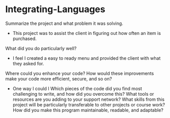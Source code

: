 # Integrating-Languages
Summarize the project and what problem it was solving.
- This project was to assist the client in figuring out how often an item is purchased. 

What did you do particularly well?
- I feel I created a easy to ready menu and provided the client with what they asked for. 

Where could you enhance your code? How would these improvements make your code more efficient, secure, and so on?
- One way I could I
Which pieces of the code did you find most challenging to write, and how did you overcome this? What tools or resources are you adding to your support network?
What skills from this project will be particularly transferable to other projects or course work?
How did you make this program maintainable, readable, and adaptable?
